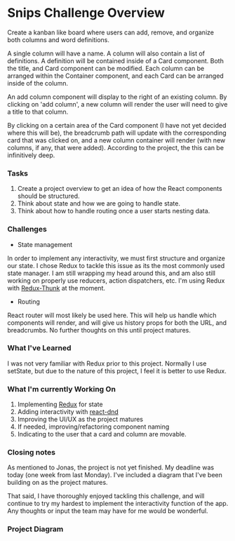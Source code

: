 # Snips Challenge Overview

Create a kanban like board where users can add, remove, and organize both columns and word definitions.

A single column will have a name. A column will also contain a list of definitions. A definition will be contained inside of a Card component. Both the title, and Card component can be modified. Each column can be arranged within the Container component, and each Card can be arranged inside of the column.

An add column component will display to the right of an existing column. By clicking on 'add column', a new column will render the user will need to give a title to that column.

By clicking on a certain area of the Card component (I have not yet decided where this will be), the breadcrumb path will update with the corresponding card that was clicked on, and a new column container will render (with new columns, if any, that were added). According to the project, the this can be infinitively deep.

### Tasks

1.  Create a project overview to get an idea of how the React components should be structured.
2.  Think about state and how we are going to handle state.
3.  Think about how to handle routing once a user starts nesting data.

### Challenges

* State management

In order to implement any interactivity, we must first structure and organize our state. I chose Redux to tackle this issue as its the most commonly used state manager. I am still wrapping my head around this, and am also still working on properly use reducers, action dispatchers, etc. I'm using Redux with [Redux-Thunk](https://github.com/gaearon/redux-thunk) at the moment.

* Routing

React router will most likely be used here. This will help us handle which components will render, and will give us history props for both the URL, and breadcrumbs. No further thoughts on this until project matures.

### What I've Learned

I was not very familiar with Redux prior to this project. Normally I use setState, but due to the nature of this project, I feel it is better to use Redux.

### What I'm currently Working On

1.  Implementing [Redux](https://redux.js.org/) for state
2.  Adding interactivity with [react-dnd](https://github.com/react-dnd/react-dnd)
3.  Improving the UI/UX as the project matures
4.  If needed, improving/refactoring component naming
5.  Indicating to the user that a card and column are movable.

### Closing notes

As mentioned to Jonas, the project is not yet finished. My deadline was today (one week from last Monday). I've included a diagram that I've been building on as the project matures.

That said, I have thoroughly enjoyed tackling this challenge, and will continue to try my hardest to implement the interactivity function of the app. Any thoughts or input the team may have for me would be wonderful.

### Project Diagram
